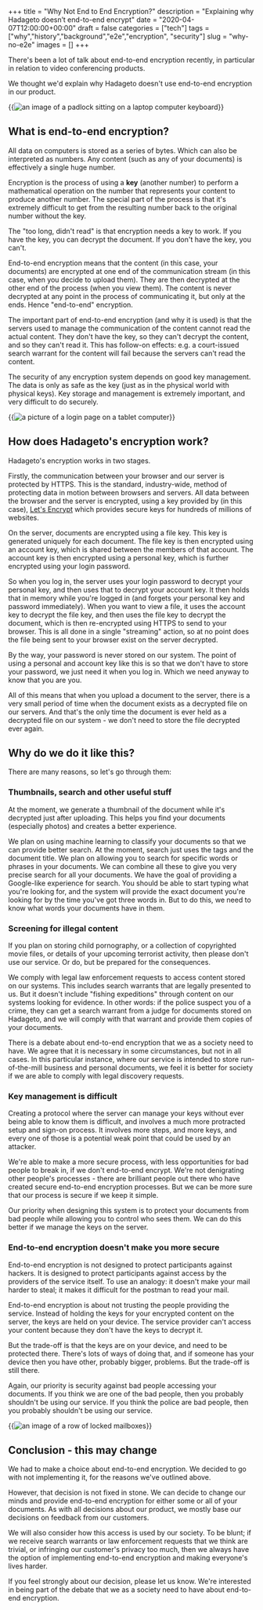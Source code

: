 ﻿+++
title = "Why Not End to End Encryption?"
description = "Explaining why Hadageto doesn’t end-to-end encrypt"
date = "2020-04-07T12:00:00+00:00"
draft = false
categories = ["tech"]
tags = ["why","history","background","e2e","encryption", "security"]
slug = "why-no-e2e"
images = []
+++

There's been a lot of talk about end-to-end encryption recently, in particular in relation to video conferencing products.

We thought we'd explain why Hadageto doesn't use end-to-end encryption in our product.

{{<img src="/padlock_keyboard.jpg" title="Security is important" caption="image courtesy of The Digital Way on Pixabay" alt="an image of a padlock sitting on a laptop computer keyboard">}}

## What is end-to-end encryption?

All data on computers is stored as a series of bytes. Which can also be interpreted as numbers. Any content (such as any of your documents) is effectively a single huge number. 

Encryption is the process of using a **key** (another number) to perform a mathematical operation on the number that represents your content to produce another number. The special part of the process is that it's extremely difficult to get from the resulting number back to the original number without the key. 

The "too long, didn't read" is that encryption needs a key to work. If you have the key, you can decrypt the document. If you don't have the key, you can't.

End-to-end encryption means that the content (in this case, your documents) are encrypted at one end of the communication stream (in this case, when you decide to upload them). They are then decrypted at the other end of the process (when you view them). The content is never decrypted at any point in the process of communicating it, but only at the ends. Hence "end-to-end" encryption.

The important part of end-to-end encryption (and why it is used) is that the servers used to manage the communication of the content cannot read the actual content. They don't have the key, so they can't decrypt the content, and so they can't read it. This has follow-on effects: e.g. a court-issued search warrant for the content will fail because the servers can't read the content.

The security of any encryption system depends on good key management. The data is only as safe as the key (just as in the physical world with physical keys). Key storage and management is extremely important, and very difficult to do securely.

{{<img src="/login_page.jpg" title="Authentication and Encryption work together" caption="image courtesy of mohamed Hassan on Pixabay" alt="a picture of a login page on a tablet computer">}}

## How does Hadageto's encryption work?

Hadageto's encryption works in two stages.

Firstly, the communication between your browser and our server is protected by HTTPS. This is the standard, industry-wide, method of protecting data in motion between browsers and servers. All data between the browser and the server is encrypted, using a key provided by (in this case), [Let's Encrypt](https://letsencrypt.org/)  which provides secure keys for hundreds of millions of websites.

On the server, documents are encrypted using a file key. This key is generated uniquely for each document. The file key is then encrypted using an account key, which is shared between the members of that account. The account key is then encrypted using a personal key, which is further encrypted using your login password.

So when you log in, the server uses your login password to decrypt your personal key, and then uses that to decrypt your account key. It then holds that in memory while you're logged in (and forgets your personal key and password immediately). When you want to view a file, it uses the account key to decrypt the file key, and then uses the file key to decrypt the document, which is then re-encrypted using HTTPS to send to your browser. This is all done in a single "streaming" action, so at no point does the file being sent to your browser exist on the server decrypted.

By the way, your password is never stored on our system. The point of using a personal and account key like this is so that we don't have to store your password, we just need it when you log in. Which we need  anyway to know that you are you.

All of this means that when you upload a document to the server, there is a very small period of time when the document exists as a decrypted file on our servers. And that's the only time the document is ever held as a decrypted file on our system - we don't need to store the file decrypted ever again.

## Why do we do it like this?

There are many reasons, so let's go through them:

### Thumbnails, search and other useful stuff

At the moment, we generate a thumbnail of the document while it's decrypted just after uploading. This helps you find your documents (especially photos) and creates a better experience.

We plan on using machine learning to classify your documents so that we can provide better search. At the moment, search just uses the tags and the document title. We plan on allowing you to search for specific words or phrases in your documents. We can combine all these to give you very precise search for all your documents. We have the goal of providing a Google-like experience for search. You should be able to start typing what you're looking for, and the system will provide the exact document you're looking for by the time you've got three words in. But to do this, we need to know what words your documents have in them.

### Screening for illegal content

If you plan on storing child pornography, or a collection of copyrighted movie files, or details of your upcoming terrorist activity, then please don't use our service. Or do, but be prepared for the consequences.

We comply with legal law enforcement requests to access content stored on our systems. This includes search warrants that are legally presented to us. But it doesn't include "fishing expeditions" through content on our systems looking for evidence. In other words: if the police suspect you of a crime, they can get a search warrant from a judge for documents stored on Hadageto, and we will comply with that warrant and provide them copies of your documents.

There is a debate about end-to-end encryption that we as a society need to have. We agree that it is necessary in some circumstances, but not in all cases. In this particular instance, where our service is intended to store run-of-the-mill business and personal documents, we feel it is better for society if we are able to comply with legal discovery requests.

### Key management is difficult

Creating a protocol where the server can manage your keys without ever being able to know them is difficult, and involves a much more protracted setup and sign-on process. It involves more steps, and more keys, and every one of those is a potential weak point that could be used by an attacker.

We're able to make a more secure process, with less opportunities for bad people to break in, if we don't end-to-end encrypt. We're not denigrating other people's processes - there are brilliant people out there who have created secure end-to-end encryption processes. But we can be more sure that our process is secure if we keep it simple.

Our priority when designing this system is to protect your documents from bad people while allowing you to control who sees them. We can do this better if we manage the keys on the server.

### End-to-end encryption doesn't make you more secure

End-to-end encryption is not designed to protect participants against hackers. It is designed to protect participants against access by the providers of the service itself. To use an analogy: it doesn't make your mail harder to steal; it makes it difficult for the postman to read your mail.

End-to-end encryption is about not trusting the people providing the service. Instead of holding the keys for your encrypted content on the server, the keys are held on your device. The service provider can't access your content because they don't have the keys to decrypt it.

But the trade-off is that the keys are on your device, and need to be protected there. There's lots of ways of doing that, and if someone has your device then you have other, probably bigger, problems. But the trade-off is still there.

Again, our priority is security against bad people accessing your documents. If you think we are one of the bad people, then you probably shouldn't be using our service. If you think the police are bad people, then you probably shouldn't be using our service.

{{<img src="/boxes.jpg" title="keeping strangers from reading your mail" caption="image courtesty of pxfuel.com" alt="an image of a row of locked mailboxes">}}

## Conclusion - this may change

We had to make a choice about end-to-end encryption. We decided to go with not implementing it, for the reasons we've outlined above.

However, that decision is not fixed in stone. We can decide to change our minds and provide end-to-end encryption for either some or all of your documents. As with all decisions about our product, we mostly base our decisions on feedback from our customers.

We will also consider how this access is used by our society. To be blunt; if we receive search warrants or law enforcement requests that we think are trivial, or infringing our customer's privacy too much, then we always have the option of implementing end-to-end encryption and making everyone's lives harder.

If you feel strongly about our decision, please let us know. We're interested in being part of the debate that we as a society need to have about end-to-end encryption.

